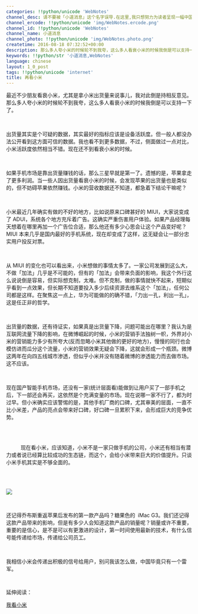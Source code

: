```yaml
---
categories: !!python/unicode 'WebNotes'
channel_desc: 请不要被「小道消息」这个名字误导.在这里,我只想努力为读者呈现一幅中国互联网的清明上河图.
channel_ercode: !!python/unicode 'img/WebNotes.ercode.png'
channel_id: !!python/unicode 'WebNotes'
channel_name: 小道消息
channel_photo: !!python/unicode 'img/WebNotes.photo.png'
createtime: 2016-08-18 07:32:52+00:00
description: 那么多人夸小米的时候轮不到我夸，这么多人看衰小米的时候我倒是可以支持一下小米了。
keywords: !!python/str '小道消息,WebNotes'
language: chinese
layout: 1_0_post
tags: !!python/unicode 'internet'
title: 再看小米
---
```

<div class="rich_media_content" id="js_content">
<p>
         最近不少朋友看衰小米，尤其是拿小米出货量来说事儿，我对此倒是持相反意见。那么多人夸小米的时候轮不到我夸，这么多人看衰小米的时候我倒是可以支持一下了。
        </p>
<p>
<br/>
</p>
<p>
         出货量其实是个可疑的数据，其实最好的指标应该是设备活跃度。但一般人都没办法公开看到这方面可信的数据。我也看不到更多数据，不过，侧面做过一点对比，小米活跃度依然相当不错。现在还不到看衰小米的时候。
        </p>
<p>
<br/>
</p>
<p>
         如果手机市场是靠出货量赚钱的话，那么三星早就是第一了。遗憾的是，苹果拿走了更多利润。当一些人因出货量看衰小米的时候，会发现苹果的出货量也是类似的，但不妨碍苹果依然赚钱。小米的营收数据还不知道，都急着下结论干嘛呢？
        </p>
<p>
<br/>
</p>
<p>
         小米最近几年确实有做的不好的地方，比如说原来口碑甚好的 MIUI，大家说变成了 ADUI，系统各个地方充斥着广告。这确实严重伤害用户体验。如果产品经理每天想着在哪里再加一个广告位合适，那么他还有多少心思会让这个产品变好呢？MIUI 本来几乎是国内最好的手机系统，现在却变成了这样，这无疑会让一部分忠实用户投反对票。
        </p>
<p>
<br/>
</p>
<p>
         从 MIUI 的变化也可以看出来，小米想做的事情太多了。一家公司发展到这么大，不做「加法」几乎是不可能的，但有的「加法」会带来负面的影响，我这个外行这么说说倒是容易，但实际想克制，太难。但不克制，做的事情就快不起来，短期似乎看到一点效果，但长期不知道要投入多少后续资源去维系这个「加法」，任何公司都是这样。在聚焦这一点上，华为可能做的的确不错，「力出一孔，利出一孔」，这是任正非的哲学。
        </p>
<p>
<br/>
</p>
<p>
         出货量的数据，还有待证实，如果真是出货量下降，问题可能出在哪里？我认为是互联网流量下降的影响，在微博崛起的时候，小米的营销手法独树一帜，外界对小米的营销能力多少有所夸大(反而忽略小米其他做的更好的地方)，慢慢的同行也会模仿进而瓜分这个流量，小米的营销效果无疑会下降，这就会形成一个瓶颈。微博这两年在向四五线城市渗透，但似乎小米并没有随着微博的渗透能力而去做市场。这不应该。
        </p>
<p>
<br/>
</p>
<p>
         现在国产智能手机市场，还没有一家(统计层面看)能做到让用户买了一部手机之后，下一部还会再买，这依然是个充满变量的市场。现在说哪一家不行了，都为时过早。但小米确实应该警惕的是，其他手机厂商的口碑，尤其审美的层面，一直不比小米差，产品的亮点会带来好口碑，好口碑一旦累积下来，会形成巨大的竞争优势。
        </p>
<p>
<br/>
</p>
<p>
<span style="white-space: pre-wrap;">
          现在看小米，应该知道，小米不是一家只做手机的公司，小米还有相当有潜力或者说已经算比较成功的生态链，而这个，会给小米带来巨大的价值提升。只谈小米手机其实是不够全面的。
         </span>
</p>
<p>
<br/>
</p>
<p>
<img data-ratio="0.69375" data-s="300,640" data-src="" data-type="jpeg" data-w="1280" src="{{ '/img/ow5rEn8QGlFcsy69czYy1W0grzKYCfawUw6wLK9fwvCjdQOw8BaZ4CTxwN1vIsTCFRJ9bvDWQnMBP20GjLiagxA.jpeg' | prepend: site.img | replace: '//','/' }}"/>
<br/>
</p>
<p>
<br/>
</p>
<p>
         还记得乔布斯重返苹果后发布的第一款产品吗？糖果色的  iMac G3。我们还记得这款产品带来的影响，但是有多少人会知道这款产品的销量呢？销量或许不重要，重要的是信心，是不是可以有更激进的设计，第一时间使用最新的技术，有什么信号能传递给市场，传递给公司员工。
        </p>
<p>
<br/>
</p>
<p>
         我相信小米会传递出积极的信号给用户，别问我该怎么做，中国毕竟只有一个雷军。
        </p>
<p>
<span style="color: rgb(136, 136, 136); font-family: arial, sans-serif; font-size: 13px; font-variant-ligatures: normal; orphans: 2;  widows: 2; background-color: rgb(250, 250, 250);">
<br/>
</span>
</p>
<p>
         延伸阅读：
        </p>
<p>
<a data_ue_src="http://mp.weixin.qq.com/s?__biz=MjM5ODIyMTE0MA==&amp;mid=401848793&amp;idx=1&amp;sn=069cfb817eb0f184c08915838dcccf91&amp;scene=21#wechat_redirect" href="http://mp.weixin.qq.com/s?__biz=MjM5ODIyMTE0MA==&amp;mid=401848793&amp;idx=1&amp;sn=069cfb817eb0f184c08915838dcccf91&amp;scene=21#wechat_redirect" target="_blank">
          我看小米
         </a>
<br/>
</p>
</div>